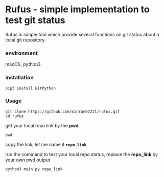 Rufus - simple implementation to test git status 
===

Rufus is simple tool which provide several functions on git status about a local git repository.

### environment
macOS, python3

### installation 
```
pip3 install GitPython
```

### Usage

```
git clone https://github.com/xinran0722l/rufus.git
cd rufus
```

get your local repo link by the **pwd**
```
pwd    
```
copy the link, let me name it **`repo_link`**

run the command to test your local repo status, replace the **repo_link** by your own pwd output

```
python3 main.py repo_link
```
